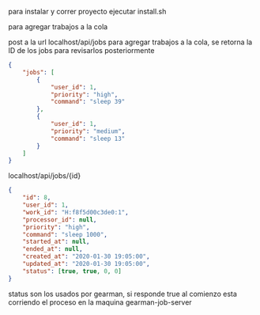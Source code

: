 para instalar y correr proyecto ejecutar install.sh

para agregar trabajos a la cola

post a la url localhost/api/jobs para agregar trabajos a la cola, se retorna la ID de los jobs para revisarlos posteriormente

```json
{
    "jobs": [
        {
            "user_id": 1,
            "priority": "high",
            "command": "sleep 39"
        },
        {
            "user_id": 1,
            "priority": "medium",
            "command": "sleep 13"
        }
    ]
}
```

localhost/api/jobs/{id}

```json
{
    "id": 8,
    "user_id": 1,
    "work_id": "H:f8f5d00c3de0:1",
    "processor_id": null,
    "priority": "high",
    "command": "sleep 1000",
    "started_at": null,
    "ended_at": null,
    "created_at": "2020-01-30 19:05:00",
    "updated_at": "2020-01-30 19:05:00",
    "status": [true, true, 0, 0]
}
```

status son los usados por gearman, si responde true al comienzo esta corriendo el proceso en la maquina gearman-job-server
